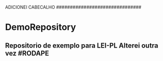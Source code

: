 ADICIONEI CABECALHO
###############################


# DemoRepository
Repositorio de exemplo para LEI-PL 
Alterei outra vez
#RODAPE
--------------------------------------------
